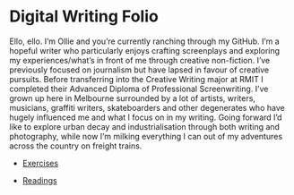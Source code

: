 # Digital Writing Folio

Ello, ello. I’m Ollie and you’re currently ranching through my GitHub. I’m a hopeful writer who particularly enjoys crafting screenplays and exploring my experiences/what’s in front of me through creative non-fiction. I’ve previously focused on journalism but have lapsed in favour of creative pursuits. Before transferring into the Creative Writing major at RMIT I completed their Advanced Diploma of Professional Screenwriting. I’ve grown up here in Melbourne surrounded by a lot of artists, writers, musicians, graffiti writers, skateboarders and other degenerates who have hugely influenced me and what I focus on in my writing. Going forward I’d like to explore urban decay and industrialisation through both writing and photography, while now I’m milking everything I can out of my adventures across the country on freight trains.


- [Exercises](https://github.com/OllieSpencer/Digital-Writing-Folio/blob/main/exercises.md)

- [Readings](https://github.com/OllieSpencer/Digital-Writing-Folio/blob/main/readings.md)
